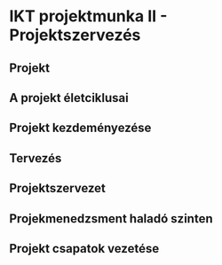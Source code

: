 # IKT projektmunka II - Projektszervezés

## Projekt

## A projekt életciklusai

## Projekt kezdeményezése

## Tervezés

## Projektszervezet

## Projekmenedzsment haladó szinten

## Projekt csapatok vezetése
